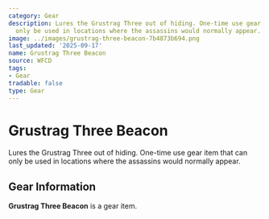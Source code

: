 ```yaml
---
category: Gear
description: Lures the Grustrag Three out of hiding. One-time use gear item that can
  only be used in locations where the assassins would normally appear.
image: ../images/grustrag-three-beacon-7b4873b694.png
last_updated: '2025-09-17'
name: Grustrag Three Beacon
source: WFCD
tags:
- Gear
tradable: false
type: Gear
---
```


# Grustrag Three Beacon

Lures the Grustrag Three out of hiding. One-time use gear item that can only be used in locations where the assassins would normally appear.

## Gear Information

**Grustrag Three Beacon** is a gear item.


